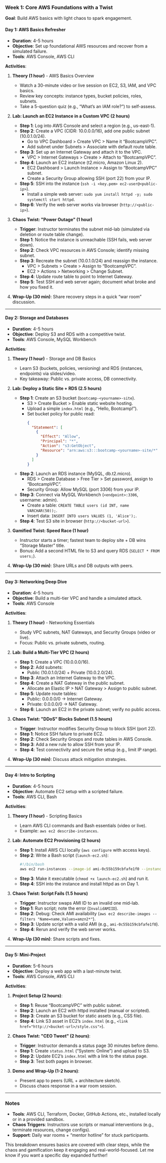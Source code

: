 
### Week 1: Core AWS Foundations with a Twist
**Goal**: Build AWS basics with light chaos to spark engagement.

#### Day 1: AWS Basics Refresher
- **Duration**: 4-5 hours
- **Objective**: Set up foundational AWS resources and recover from a simulated failure.
- **Tools**: AWS Console, AWS CLI

**Activities**:
1. **Theory (1 hour)** - AWS Basics Overview
   - Watch a 30-minute video or live session on EC2, S3, IAM, and VPC basics.
   - Review key concepts: instance types, bucket policies, roles, subnets.
   - Take a 5-question quiz (e.g., “What’s an IAM role?”) to self-assess.

2. **Lab: Launch an EC2 Instance in a Custom VPC (2 hours)**
   - **Step 1**: Log into AWS Console and select a region (e.g., us-east-1).
   - **Step 2**: Create a VPC (CIDR: 10.0.0.0/16), add one public subnet (10.0.1.0/24).
     - Go to VPC Dashboard > Create VPC > Name it “BootcampVPC”.
     - Add subnet under Subnets > Associate with default route table.
   - **Step 3**: Set up an Internet Gateway and attach it to the VPC.
     - VPC > Internet Gateways > Create > Attach to “BootcampVPC”.
   - **Step 4**: Launch an EC2 instance (t2.micro, Amazon Linux 2).
     - EC2 Dashboard > Launch Instance > Assign to “BootcampVPC” subnet.
     - Create a Security Group allowing SSH (port 22) from your IP.
   - **Step 5**: SSH into the instance (`ssh -i <key.pem> ec2-user@<public-ip>`).
     - Install a simple web server: `sudo yum install httpd -y; sudo systemctl start httpd`.
   - **Step 6**: Verify the web server works via browser (`http://<public-ip>`).

3. **Chaos Twist: "Power Outage" (1 hour)**
   - **Trigger**: Instructor terminates the subnet mid-lab (simulated via deletion or route table change).
   - **Step 1**: Notice the instance is unreachable (SSH fails, web server down).
   - **Step 2**: Check VPC resources in AWS Console; identify missing subnet.
   - **Step 3**: Recreate the subnet (10.0.1.0/24) and reassign the instance.
     - VPC > Subnets > Create > Assign to “BootcampVPC”.
     - EC2 > Actions > Networking > Change Subnet.
   - **Step 4**: Update route table to point to Internet Gateway.
   - **Step 5**: Test SSH and web server again; document what broke and how you fixed it.

4. **Wrap-Up (30 min)**: Share recovery steps in a quick “war room” discussion.

---

#### Day 2: Storage and Databases
- **Duration**: 4-5 hours
- **Objective**: Deploy S3 and RDS with a competitive twist.
- **Tools**: AWS Console, MySQL Workbench

**Activities**:
1. **Theory (1 hour)** - Storage and DB Basics
   - Learn S3 (buckets, policies, versioning) and RDS (instances, endpoints) via slides/video.
   - Key takeaway: Public vs. private access, DB connectivity.

2. **Lab: Deploy a Static Site + RDS (2.5 hours)**
   - **Step 1**: Create an S3 bucket (`bootcamp-<yourname>-site`).
     - S3 > Create Bucket > Enable static website hosting.
     - Upload a simple `index.html` (e.g., “Hello, Bootcamp!”).
     - Set bucket policy for public read:
       ```json
       {
         "Statement": [
           {
             "Effect": "Allow",
             "Principal": "*",
             "Action": "s3:GetObject",
             "Resource": "arn:aws:s3:::bootcamp-<yourname>-site/*"
           }
         ]
       }
       ```
   - **Step 2**: Launch an RDS instance (MySQL, db.t2.micro).
     - RDS > Create Database > Free Tier > Set password, assign to “BootcampVPC”.
     - Security Group: Allow MySQL (port 3306) from your IP.
   - **Step 3**: Connect via MySQL Workbench (`<endpoint>:3306`, username: admin).
     - Create a table: `CREATE TABLE users (id INT, name VARCHAR(50));`.
     - Insert data: `INSERT INTO users VALUES (1, 'Alice');`.
   - **Step 4**: Test S3 site in browser (`http://<bucket-url>`).

3. **Gamified Twist: Speed Race (1 hour)**
   - Instructor starts a timer; fastest team to deploy site + DB wins “Storage Master” title.
   - Bonus: Add a second HTML file to S3 and query RDS (`SELECT * FROM users;`).

4. **Wrap-Up (30 min)**: Share URLs and DB outputs with peers.

---

#### Day 3: Networking Deep Dive
- **Duration**: 4-5 hours
- **Objective**: Build a multi-tier VPC and handle a simulated attack.
- **Tools**: AWS Console

**Activities**:
1. **Theory (1 hour)** - Networking Essentials
   - Study VPC subnets, NAT Gateways, and Security Groups (video or live).
   - Focus: Public vs. private subnets, routing.

2. **Lab: Build a Multi-Tier VPC (2 hours)**
   - **Step 1**: Create a VPC (10.0.0.0/16).
   - **Step 2**: Add subnets:
     - Public (10.0.1.0/24) + Private (10.0.2.0/24).
   - **Step 3**: Attach an Internet Gateway to the VPC.
   - **Step 4**: Create a NAT Gateway in the public subnet.
     - Allocate an Elastic IP > NAT Gateway > Assign to public subnet.
   - **Step 5**: Update route tables:
     - Public: 0.0.0.0/0 → Internet Gateway.
     - Private: 0.0.0.0/0 → NAT Gateway.
   - **Step 6**: Launch an EC2 in the private subnet; verify no public access.

3. **Chaos Twist: "DDoS" Blocks Subnet (1.5 hours)**
   - **Trigger**: Instructor modifies Security Group to block SSH (port 22).
   - **Step 1**: Notice SSH failure to private EC2.
   - **Step 2**: Check Security Groups and route tables in AWS Console.
   - **Step 3**: Add a new rule to allow SSH from your IP.
   - **Step 4**: Test connectivity and secure the setup (e.g., limit IP range).

4. **Wrap-Up (30 min)**: Discuss attack mitigation strategies.

---

#### Day 4: Intro to Scripting
- **Duration**: 4-5 hours
- **Objective**: Automate EC2 setup with a scripted failure.
- **Tools**: AWS CLI, Bash

**Activities**:
1. **Theory (1 hour)** - Scripting Basics
   - Learn AWS CLI commands and Bash essentials (video or live).
   - Example: `aws ec2 describe-instances`.

2. **Lab: Automate EC2 Provisioning (2 hours)**
   - **Step 1**: Install AWS CLI locally (`aws configure` with access keys).
   - **Step 2**: Write a Bash script (`launch-ec2.sh`):
     ```bash
     #!/bin/bash
     aws ec2 run-instances --image-id ami-0c55b159cbfafe1f0 --instance-type t2.micro --subnet-id <subnet-id> --security-group-ids <sg-id> --key-name <keypair>
     ```
   - **Step 3**: Make it executable (`chmod +x launch-ec2.sh`) and run it.
   - **Step 4**: SSH into the instance and install httpd as on Day 1.

3. **Chaos Twist: Script Fails (1.5 hours)**
   - **Trigger**: Instructor swaps AMI ID to an invalid one mid-lab.
   - **Step 1**: Run script; note the error (`InvalidAMIID`).
   - **Step 2**: Debug: Check AMI availability (`aws ec2 describe-images --filters "Name=name,Values=amzn2*"`).
   - **Step 3**: Update script with a valid AMI (e.g., `ami-0c55b159cbfafe1f0`).
   - **Step 4**: Rerun and verify the web server works.

4. **Wrap-Up (30 min)**: Share scripts and fixes.

---

#### Day 5: Mini-Project
- **Duration**: 5-6 hours
- **Objective**: Deploy a web app with a last-minute twist.
- **Tools**: AWS Console, AWS CLI

**Activities**:
1. **Project Setup (2 hours)**:
   - **Step 1**: Reuse “BootcampVPC” with public subnet.
   - **Step 2**: Launch an EC2 with httpd installed (manual or scripted).
   - **Step 3**: Create an S3 bucket for static assets (e.g., CSS file).
   - **Step 4**: Link S3 asset in EC2’s `index.html` (e.g., `<link href="http://<bucket-url>/style.css">`).

2. **Chaos Twist: "CEO Tweet" (2 hours)**:
   - **Trigger**: Instructor demands a status page 30 minutes before demo.
   - **Step 1**: Create `status.html` (“System: Online”) and upload to S3.
   - **Step 2**: Update EC2’s `index.html` with a link to the status page.
   - **Step 3**: Test both pages in browser.

3. **Demo and Wrap-Up (1-2 hours)**:
   - Present app to peers (URL + architecture sketch).
   - Discuss chaos response in a war room session.

---

### Notes
- **Tools**: AWS CLI, Terraform, Docker, GitHub Actions, etc., installed locally or in a provided sandbox.
- **Chaos Triggers**: Instructors use scripts or manual interventions (e.g., terminate resources, change configs).
- **Support**: Daily war rooms + “mentor hotline” for stuck participants.

This breakdown ensures basics are covered with clear steps, while the chaos and gamification keep it engaging and real-world-focused. Let me know if you want a specific day expanded further!